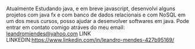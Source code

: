 Atualmente Estudando java, e em breve javascript, desenvolvi alguns projetos com java fx e com banco de dados relacionais e com NoSQL em um dos meus cursos, posso ajudar a desenvolver softwares em java. 
Pode entrar em contato comigo atráves do meu email: leandromiendes@yahoo.com
LINK LINKEDIN:https://www.linkedin.com/in/leandro-mendes-427b95169/
